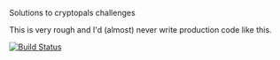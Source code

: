 Solutions to cryptopals challenges

This is very rough and I'd (almost) never write production code like this.

[![Build Status](https://travis-ci.org/cacktopus/cryptopals.svg?branch=master)](https://travis-ci.org/cacktopus/cryptopals)

